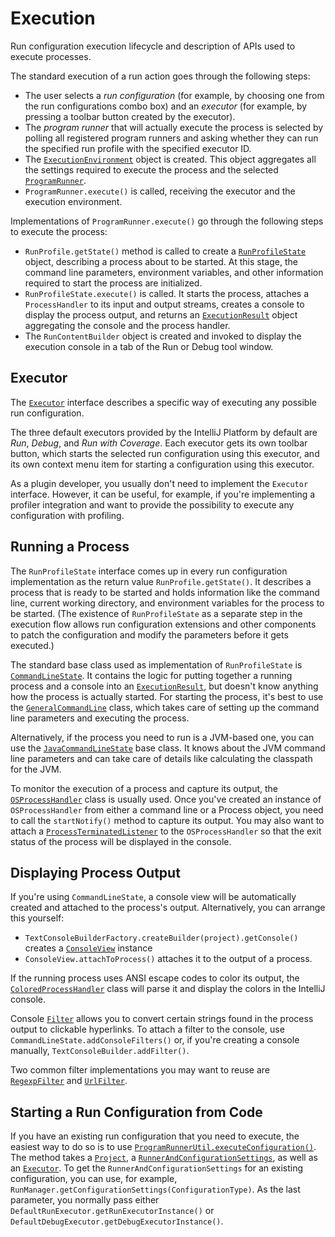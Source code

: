 <!-- Copyright 2000-2023 JetBrains s.r.o. and contributors. Use of this source code is governed by the Apache 2.0 license. -->

# Execution

<link-summary>Run configuration execution lifecycle and description of APIs used to execute processes.</link-summary>

The standard execution of a run action goes through the following steps:

* The user selects a *run configuration* (for example, by choosing one from the run configurations combo box) and an *executor*  (for example, by pressing a toolbar button created by the executor).
* The *program runner* that will actually execute the process is selected by polling all registered program runners and asking whether they can run the specified run profile with the specified executor ID.
* The [`ExecutionEnvironment`](%gh-ic%/platform/execution/src/com/intellij/execution/runners/ExecutionEnvironment.java) object is created.
  This object aggregates all the settings required to execute the process and the selected [`ProgramRunner`](%gh-ic%/platform/execution/src/com/intellij/execution/runners/ProgramRunner.java).
* `ProgramRunner.execute()` is called, receiving the executor and the execution environment.

Implementations of `ProgramRunner.execute()` go through the following steps to execute the process:

* `RunProfile.getState()` method is called to create a [`RunProfileState`](%gh-ic%/platform/execution/src/com/intellij/execution/configurations/RunProfileState.java) object, describing a process about to be started.
  At this stage, the command line parameters, environment variables, and other information required to start the process are initialized.
* `RunProfileState.execute()` is called.
  It starts the process, attaches a `ProcessHandler` to its input and output streams, creates a console to display the process output, and returns an [`ExecutionResult`](%gh-ic%/platform/execution/src/com/intellij/execution/ExecutionResult.java) object aggregating the console and the process handler.
* The `RunContentBuilder` object is created and invoked to display the execution console in a tab of the Run or Debug tool window.

## Executor

The [`Executor`](%gh-ic%/platform/execution/src/com/intellij/execution/Executor.java) interface describes a specific way of executing any possible run configuration.

The three default executors provided by the IntelliJ Platform by default are _Run_, _Debug_, and _Run with Coverage_.  Each executor gets its own toolbar button, which starts the selected run configuration using this executor, and its own context menu item for starting a configuration using this executor.

As a plugin developer, you usually don't need to implement the `Executor` interface.
However, it can be useful, for example, if you're implementing a profiler integration and want to provide the possibility to execute any configuration with profiling.

## Running a Process

The `RunProfileState` interface comes up in every run configuration implementation as the return value `RunProfile.getState()`.
It describes a process that is ready to be started and holds information like the command line, current working directory, and environment variables for the process to be started. (The existence of `RunProfileState` as a separate step in the execution flow allows run configuration extensions and other components to patch the configuration and modify the parameters before it gets executed.)

The standard base class used as implementation of `RunProfileState` is [`CommandLineState`](%gh-ic%/platform/execution/src/com/intellij/execution/configurations/CommandLineState.java).
It contains the logic for putting together a running process and a console into an [`ExecutionResult`](%gh-ic%/platform/execution/src/com/intellij/execution/ExecutionResult.java), but doesn't know anything how the process is actually started.
For starting the process, it's best to use the [`GeneralCommandLine`](%gh-ic%/platform/platform-util-io/src/com/intellij/execution/configurations/GeneralCommandLine.java) class, which takes care of setting up the command line parameters and executing the process.

Alternatively, if the process you need to run is a JVM-based one, you can use the [`JavaCommandLineState`](%gh-ic%/java/execution/impl/src/com/intellij/execution/configurations/JavaCommandLineState.java) base class.
It knows about the JVM command line parameters and can take care of details like calculating the classpath for the JVM.

To monitor the execution of a process and capture its output, the [`OSProcessHandler`](%gh-ic%/platform/platform-util-io/src/com/intellij/execution/process/OSProcessHandler.java) class is usually used.
Once you've created an instance of `OSProcessHandler` from either a command line or a Process object, you need to call the `startNotify()` method to capture its output.
You may also want to attach a [`ProcessTerminatedListener`](%gh-ic%/platform/ide-core/src/com/intellij/execution/process/ProcessTerminatedListener.java) to the `OSProcessHandler` so that the exit status of the process will be displayed in the console.

## Displaying Process Output

If you're using `CommandLineState`, a console view will be automatically created and attached to the process's output.
Alternatively, you can arrange this yourself:

* `TextConsoleBuilderFactory.createBuilder(project).getConsole()` creates a [`ConsoleView`](%gh-ic%/platform/execution/src/com/intellij/execution/ui/ConsoleView.java) instance
* `ConsoleView.attachToProcess()` attaches it to the output of a process.

If the running process uses ANSI escape codes to color its output, the [`ColoredProcessHandler`](%gh-ic%/platform/platform-util-io/src/com/intellij/execution/process/ColoredProcessHandler.java) class will parse it and display the colors in the IntelliJ console.

Console [`Filter`](%gh-ic%/platform/execution/src/com/intellij/execution/filters/Filter.java) allows you to convert certain strings found in the process output to clickable hyperlinks.
To attach a filter to the console, use `CommandLineState.addConsoleFilters()` or, if you're creating a console manually, `TextConsoleBuilder.addFilter()`.

Two common filter implementations you may want to reuse are [`RegexpFilter`](%gh-ic%/platform/lang-api/src/com/intellij/execution/filters/RegexpFilter.java) and [`UrlFilter`](%gh-ic%/platform/execution-impl/src/com/intellij/execution/filters/UrlFilter.java).

## Starting a Run Configuration from Code

If you have an existing run configuration that you need to execute, the easiest way to do so is to use [`ProgramRunnerUtil.executeConfiguration()`](%gh-ic%/platform/execution-impl/src/com/intellij/execution/ProgramRunnerUtil.java).
The method takes a [`Project`](%gh-ic%/platform/core-api/src/com/intellij/openapi/project/Project.java), a [`RunnerAndConfigurationSettings`](%gh-ic%/platform/execution/src/com/intellij/execution/RunnerAndConfigurationSettings.java), as well as an [`Executor`](%gh-ic%/platform/execution/src/com/intellij/execution/Executor.java).
To get the `RunnerAndConfigurationSettings` for an existing configuration, you can use, for example, `RunManager.getConfigurationSettings(ConfigurationType)`.
As the last parameter, you normally pass either `DefaultRunExecutor.getRunExecutorInstance()` or `DefaultDebugExecutor.getDebugExecutorInstance()`.
